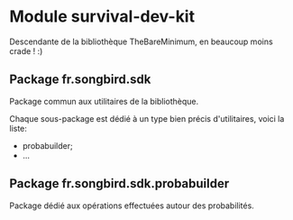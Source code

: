 # Module survival-dev-kit

Descendante de la bibliothèque TheBareMinimum, en beaucoup moins crade ! :)

## Package fr.songbird.sdk

Package commun aux utilitaires de la bibliothèque.

Chaque sous-package est dédié à un type bien précis d'utilitaires, voici la liste:

- probabuilder;
- ...



## Package fr.songbird.sdk.probabuilder

Package dédié aux opérations effectuées autour des probabilités.

